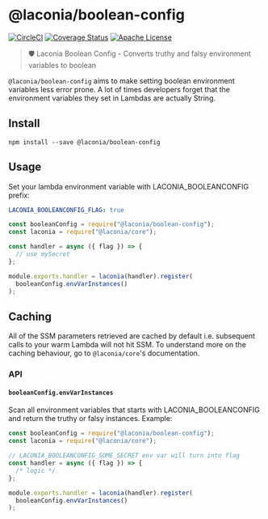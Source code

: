 # @laconia/boolean-config

[![CircleCI](https://circleci.com/gh/ceilfors/laconia/tree/master.svg?style=shield)](https://circleci.com/gh/ceilfors/laconia/tree/master)
[![Coverage Status](https://coveralls.io/repos/github/ceilfors/laconia/badge.svg?branch=master)](https://coveralls.io/github/ceilfors/laconia?branch=master)
[![Apache License](https://img.shields.io/badge/license-Apache-blue.svg)](LICENSE)

> 🛡️ Laconia Boolean Config - Converts truthy and falsy environment variables to boolean

`@laconia/boolean-config` aims to make setting boolean environment variables less error prone.
A lot of times developers forget that the environment variables they set in Lambdas are actually String.

## Install

```
npm install --save @laconia/boolean-config
```

## Usage

Set your lambda environment variable with LACONIA_BOOLEANCONFIG prefix:

```yml
LACONIA_BOOLEANCONFIG_FLAG: true
```

```js
const booleanConfig = require("@laconia/boolean-config");
const laconia = require("@laconia/core");

const handler = async ({ flag }) => {
  // use mySecret
};

module.exports.handler = laconia(handler).register(
  booleanConfig.envVarInstances()
);
```

## Caching

All of the SSM parameters retrieved are cached by default i.e. subsequent calls to your warm
Lambda will not hit SSM. To understand more on the caching behaviour, go to `@laconia/core`'s
documentation.

### API

#### `booleanConfig.envVarInstances`

Scan all environment variables that starts with LACONIA_BOOLEANCONFIG and
return the truthy or falsy instances.
Example:

```js
const booleanConfig = require("@laconia/boolean-config");
const laconia = require("@laconia/core");

// LACONIA_BOOLEANCONFIG_SOME_SECRET env var will turn into flag
const handler = async ({ flag }) => {
  /* logic */
};

module.exports.handler = laconia(handler).register(
  booleanConfig.envVarInstances()
);
```
